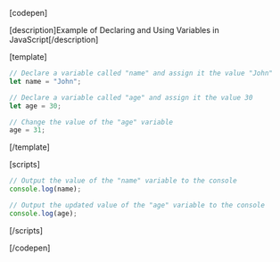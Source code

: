 [codepen]

[description]Example of Declaring and Using Variables in JavaScript[/description]

[template]
```javascript
// Declare a variable called "name" and assign it the value "John"
let name = "John";

// Declare a variable called "age" and assign it the value 30
let age = 30;

// Change the value of the "age" variable
age = 31;
```
[/template]

[scripts]
```javascript
// Output the value of the "name" variable to the console
console.log(name);

// Output the updated value of the "age" variable to the console
console.log(age);
```
[/scripts]

[/codepen]